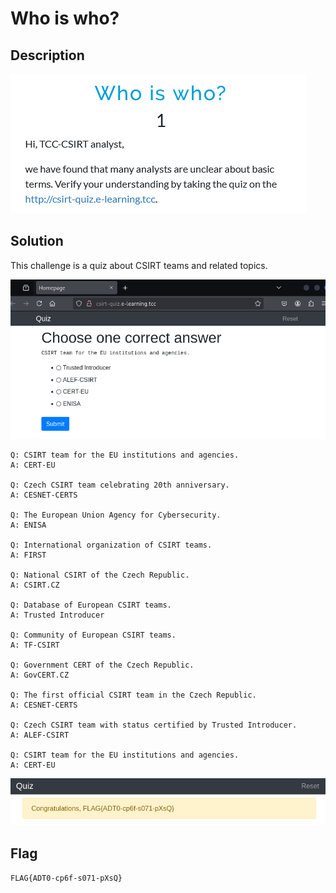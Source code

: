 # Who is who?
## Description

![](img/20241031130457.png)

## Solution

This challenge is a quiz about CSIRT teams and related topics.

![](img/20241031130624.png)

```
Q: CSIRT team for the EU institutions and agencies.
A: CERT-EU

Q: Czech CSIRT team celebrating 20th anniversary.
A: CESNET-CERTS

Q: The European Union Agency for Cybersecurity.
A: ENISA

Q: International organization of CSIRT teams.
A: FIRST

Q: National CSIRT of the Czech Republic.
A: CSIRT.CZ

Q: Database of European CSIRT teams.
A: Trusted Introducer

Q: Community of European CSIRT teams.
A: TF-CSIRT

Q: Government CERT of the Czech Republic.
A: GovCERT.CZ

Q: The first official CSIRT team in the Czech Republic.
A: CESNET-CERTS

Q: Czech CSIRT team with status certified by Trusted Introducer.
A: ALEF-CSIRT

Q: CSIRT team for the EU institutions and agencies.
A: CERT-EU
```

![](img/20241031131329.png)

## Flag

`FLAG{ADT0-cp6f-s071-pXsQ}`